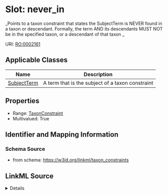 # Slot: never_in
_Points to a taxon constraint that states the SubjectTerm is NEVER found in a taxon or descendant. Formally, the term AND its descendants MUST NOT be in the specified taxon, or a descendant of that taxon
_


URI: [RO:0002161](http://purl.obolibrary.org/obo/RO_0002161)



<!-- no inheritance hierarchy -->




## Applicable Classes

| Name | Description |
| --- | --- |
[SubjectTerm](SubjectTerm.md) | A term that is the subject of a taxon constraint






## Properties

* Range: [TaxonConstraint](TaxonConstraint.md)
* Multivalued: True








## Identifier and Mapping Information







### Schema Source


* from schema: https://w3id.org/linkml/taxon_constraints




## LinkML Source

<details>
```yaml
name: never_in
description: 'Points to a taxon constraint that states the SubjectTerm is NEVER found
  in a taxon or descendant. Formally, the term AND its descendants MUST NOT be in
  the specified taxon, or a descendant of that taxon

  '
from_schema: https://w3id.org/linkml/taxon_constraints
rank: 1000
slot_uri: RO:0002161
multivalued: true
alias: never_in
owner: SubjectTerm
domain_of:
- SubjectTerm
range: TaxonConstraint

```
</details>